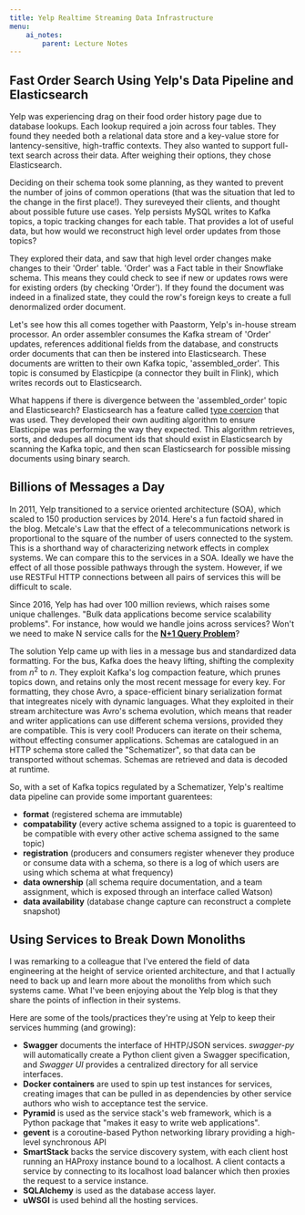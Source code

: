 ```yaml
---
title: Yelp Realtime Streaming Data Infrastructure
menu:
    ai_notes:
        parent: Lecture Notes
---
```

## Fast Order Search Using Yelp's Data Pipeline and Elasticsearch

Yelp was experiencing drag on their food order history page due to database lookups.
Each lookup required a join across four tables. They found they needed both a relational
data store and a key-value store for lantency-sensitive, high-traffic contexts.
They also wanted to support full-text search across their data. After weighing their
options, they chose Elasticsearch.

Deciding on their schema took some planning, as they wanted to prevent the number 
of joins of common operations (that was the situation that led to the change in the first place!).
They sureveyed their clients, and thought about possible future use cases. Yelp persists
MySQL writes to Kafka topics, a topic tracking changes for each table. That provides 
a lot of useful data, but how would we reconstruct high level order updates from those topics?

They explored their data, and saw that high level order changes make changes to their 'Order'
table. 'Order' was a Fact table in their Snowflake schema. This means they could check 
to see if new or updates rows were for existing orders (by checking 'Order'). If they found 
the document was indeed in a finalized state, they could the row's foreign keys to
create a full denormalized order document. 

Let's see how this all comes together with Paastorm, Yelp's in-house stream processor.
An order assembler consumes the Kafka stream of 'Order' updates, references
additional fields from the database, and constructs order documents that can then 
be instered into Elasticsearch. These documents are written to their own Kafka topic,
'assembled_order'. This topic is consumed by Elasticpipe (a connector they built in Flink), 
which writes records out to Elasticsearch. 

What happens if there is divergence between the 'assembled_order'
topic and Elasticsearch? Elasticsearch has a feature called 
[type coercion](https://www.elastic.co/guide/en/elasticsearch/reference/current/coerce.html) that was used.
They developed their own auditing algorithm to ensure Elasticpipe was performing the
way they expected. This algorithm retrieves, sorts, and dedupes all document ids
that should exist in Elasticsearch by scanning the Kafka topic, and then scan Elasticsearch
for possible missing documents using binary search.

## Billions of Messages a Day

In 2011, Yelp transitioned to a service oriented architecture (SOA), which scaled
to 150 production services by 2014. Here's a fun factoid shared in the blog. Metcale's 
Law that the effect of a telecommunications network is proportional to the square 
of the number of users connected to the system. This is a shorthand way of characterizing
network effects in complex systems. We can compare this to the services in a SOA.
Ideally we have the effect of all those possible pathways through the system. However, 
if we use RESTFul HTTP connections between all pairs of services this will be difficult
to scale. 

Since 2016, Yelp has had over 100 million reviews, which raises some unique challenges.
"Bulk data applications become service scalability problems". For instance, how would
we handle joins across services? Won't we need to make N service calls for the
**[N+1 Query Problem](https://secure.phabricator.com/book/phabcontrib/article/n_plus_one/)**?

The solution Yelp came up with lies in a message bus and standardized data formatting.
For the bus, Kafka does the heavy lifting, shifting the complexity from $n^2$ to $n$. 
They exploit Kafka's log compaction feature, which prunes topics down, and retains 
only the most recent message for every key. For formatting, they chose Avro, a
space-efficient binary serialization format that integreates nicely with dynamic languages.
What they exploited in their stream architecture was Avro's schema evolution, which
means that reader and writer applications can use different schema versions, provided
they are compatible. This is very cool! Producers can iterate on their schema, without
effecting consumer applications. Schemas are catalogued in an HTTP schema store called 
the "Schematizer", so that data can be transported without schemas. Schemas are retrieved 
and data is decoded at runtime.

So, with a set of Kafka topics regulated by a Schematizer, Yelp's realtime data pipeline
can provide some important guarentees:
* **format** (registered schema are immutable)
* **compatability** (every active schema assigned to a topic is guarenteed
to be compatible with every other active schema assigned to the same topic)
* **registration** (producers and consumers register whenever they produce or consume
data with a schema, so there is a log of which users are using which schema at what
frequency)
* **data ownership** (all schema require documentation, and a team assignment, which
is exposed through an interface called Watson)
* **data availability** (database change capture can reconstruct a complete snapshot)

## Using Services to Break Down Monoliths

I was remarking to a colleague that I've entered the field of data engineering 
at the height of service oriented architecture, and that I actually need to back up 
and learn more about the monoliths from which such systems came. What I've been enjoying
about the Yelp blog is that they share the points of inflection in their systems. 

Here are some of the tools/practices they're using at Yelp to keep their services 
humming (and growing):

* **Swagger** documents the interface of HHTP/JSON services. *swagger-py* will 
automatically create a Python client given a Swagger specification, and *Swagger UI*
provides a centralized directory for all service interfaces.
* **Docker containers** are used to spin up test instances for services, creating 
images that can be pulled in as dependencies by other service authors who wish 
to acceptance test the service.
* **Pyramid** is used as the service stack's web framework, which is a Python
package that "makes it easy to write web applications".
* **gevent** is a coroutine-based Python networking library providing a high-level
synchronous API
* **SmartStack** backs the service discovery system, with each client host running
an HAProxy instance bound to a localhost. A client contacts a service by connecting
to its localhost load balancer which then proxies the request to a service instance.
* **SQLAlchemy** is used as the database access layer.
* **uWSGI** is used behind all the hosting services. 
